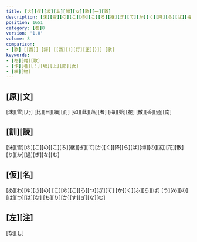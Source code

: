 ```yaml
---
title: [大][伴][坂][上][郎][女][歌][一][首]
description: [沫][雪][の][こ][の][こ][ろ][継][ぎ][て][か][く][降][ら][ば][梅][の][初][花][散][り][か][過][ぎ][な][む]
position: 1651
category: [巻]8
version: '1.0'
volume: 8
comparison:
- [歌] [[西]] [謌] [[西][（][訂][正][）]] [歌]
keywords:
- [冬][雑][歌]
- [作][者][：][坂][上][郎][女]
- [植][物]
---
```


## [原][文]

[沫][雪][乃] [比][日][續][而] [如][此][落][者] [梅][始][花] [散][香][過][南]

## [訓][読]

[沫][雪][の][こ][の][こ][ろ][継][ぎ][て][か][く][降][ら][ば][梅][の][初][花][散][り][か][過][ぎ][な][む]

## [仮][名]

[あ][わ][ゆ][き][の] [こ][の][こ][ろ][つ][ぎ][て] [か][く][ふ][ら][ば] [う][め][の][は][つ][は][な] [ち][り][か][す][ぎ][な][む]

## [左][注]

[な][し]
